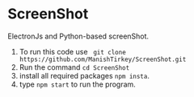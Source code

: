# ScreenShot

ElectronJs and Python-based screenShot.

1. To run this code use ` git clone https://github.com/ManishTirkey/ScreenShot.git`
2. Run the command `cd ScreenShot`
3. install all required packages `npm insta`.
4. type `npm start` to run the program.

